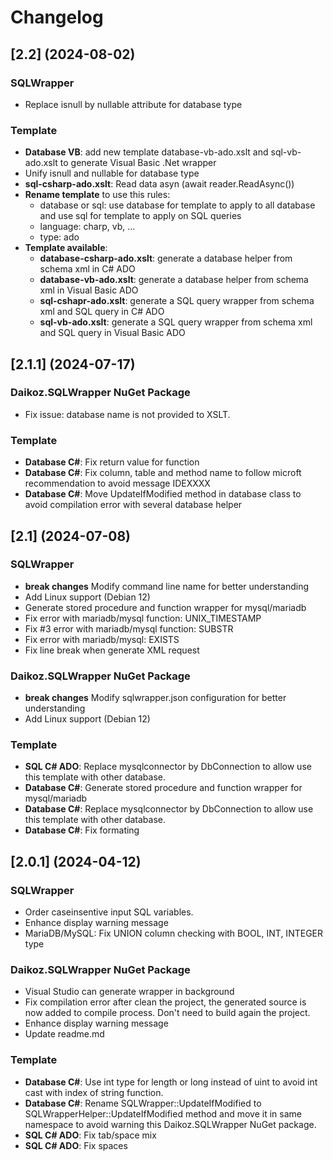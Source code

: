 # Changelog

## [2.2] (2024-08-02)

### SQLWrapper
- Replace isnull by nullable attribute for database type

### Template
- **Database VB**: add new template database-vb-ado.xslt and sql-vb-ado.xslt to generate Visual Basic .Net wrapper
- Unify isnull and nullable for database type
- **sql-csharp-ado.xslt**: Read data asyn (await reader.ReadAsync())
- **Rename template** to use this rules:
    - database or sql: use database for template to apply to all database and use sql for template to apply on SQL queries 
    - language: charp, vb, ...
    - type: ado
- **Template available**:
    - **database-csharp-ado.xslt**: generate a database helper from schema xml in C# ADO
    - **database-vb-ado.xslt**: generate a database helper from schema xml in Visual Basic ADO
    - **sql-cshapr-ado.xslt**: generate a SQL query wrapper from schema xml and SQL query in C# ADO
    - **sql-vb-ado.xslt**: generate a SQL query wrapper from schema xml and SQL query in Visual Basic ADO


## [2.1.1] (2024-07-17)

### Daikoz.SQLWrapper NuGet Package
- Fix issue: database name is not provided to XSLT.

### Template
- **Database C#**: Fix return value for function
- **Database C#**: Fix column, table and method name to follow microft recommendation to avoid message IDEXXXX
- **Database C#**: Move UpdateIfModified method in database class to avoid compilation error with several database helper


## [2.1] (2024-07-08)

### SQLWrapper
- **break changes** Modify command line name for better understanding
- Add Linux support (Debian 12)
- Generate stored procedure and function wrapper for mysql/mariadb
- Fix error with mariadb/mysql function: UNIX_TIMESTAMP
- Fix #3 error with mariadb/mysql function: SUBSTR
- Fix error with mariadb/mysql: EXISTS
- Fix line break when generate XML request

### Daikoz.SQLWrapper NuGet Package
- **break changes** Modify sqlwrapper.json configuration for better understanding
- Add Linux support (Debian 12)

### Template
- **SQL C# ADO**: Replace mysqlconnector by DbConnection to allow use this template with other database.
- **Database C#**: Generate stored procedure and function wrapper for mysql/mariadb
- **Database C#**: Replace mysqlconnector by DbConnection to allow use this template with other database.
- **Database C#**: Fix formating


## [2.0.1] (2024-04-12)

### SQLWrapper
- Order caseinsentive input SQL variables.
- Enhance display warning message
- MariaDB/MySQL: Fix UNION column checking with BOOL, INT, INTEGER type

### Daikoz.SQLWrapper NuGet Package
- Visual Studio can generate wrapper in background
- Fix compilation error after clean the project, the generated source is now added to compile process. Don't need to build again the project.
- Enhance display warning message
- Update readme.md

### Template
- **Database C#**: Use int type for length or long instead of uint to avoid int cast with index of string function.
- **Database C#**: Rename SQLWrapper::UpdateIfModified to SQLWrapperHelper::UpdateIfModified method and move it in same namespace to avoid warning this Daikoz.SQLWrapper NuGet package.
- **SQL C# ADO**: Fix tab/space mix
- **SQL C# ADO**: Fix spaces
